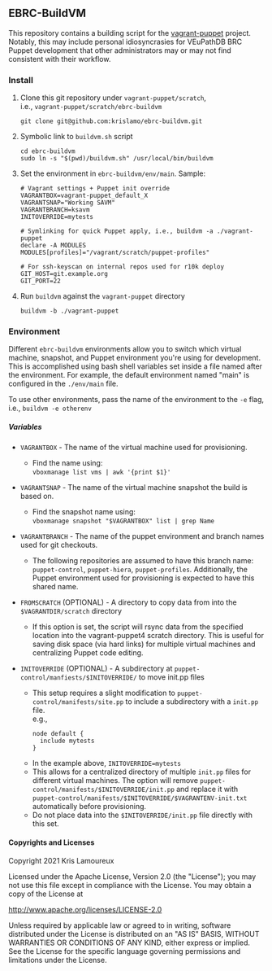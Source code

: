 ## EBRC-BuildVM

This repository contains a building script for the [vagrant-puppet](https://github.com/krislamo/vagrant-puppet) project. Notably, this may include personal idiosyncrasies for VEuPathDB BRC Puppet development that other administrators may or may not find consistent with their workflow.

### Install
1. Clone this git repository under `vagrant-puppet/scratch`,<br />
   i.e., `vagrant-puppet/scratch/ebrc-buildvm`

    ```
    git clone git@github.com:krislamo/ebrc-buildvm.git
    ```
2. Symbolic link to `buildvm.sh` script

    ```
    cd ebrc-buildvm
    sudo ln -s "$(pwd)/buildvm.sh" /usr/local/bin/buildvm
    ```

3. Set the environment in `ebrc-buildvm/env/main`. Sample:

    ```
    # Vagrant settings + Puppet init override
    VAGRANTBOX=vagrant-puppet_default_X
    VAGRANTSNAP="Working SAVM"
    VAGRANTBRANCH=ksavm
    INITOVERRIDE=mytests

    # Symlinking for quick Puppet apply, i.e., buildvm -a ./vagrant-puppet
    declare -A MODULES
    MODULES[profiles]="/vagrant/scratch/puppet-profiles"

    # For ssh-keyscan on internal repos used for r10k deploy
    GIT_HOST=git.example.org
    GIT_PORT=22
    ```
4. Run `buildvm` against the `vagrant-puppet` directory
    ```
    buildvm -b ./vagrant-puppet
    ```

### Environment
Different `ebrc-buildvm` environments allow you to switch which virtual machine, snapshot, and Puppet environment you're using for development. This is accomplished using bash shell variables set inside a file named after the environment. For example, the default environment named "main" is configured in the `./env/main` file.

To use other environments, pass the name of the environment to the `-e` flag, i.e., `buildvm -e otherenv`

##### Variables
* `VAGRANTBOX` - The name of the virtual machine used for provisioning.<br/>
  - Find the name using:<br/>
    `vboxmanage list vms | awk '{print $1}'`

* `VAGRANTSNAP` - The name of the virtual machine snapshot the build is based on.<br/>
  - Find the snapshot name using:<br/>
    `vboxmanage snapshot "$VAGRANTBOX" list | grep Name`

* `VAGRANTBRANCH` - The name of the puppet environment and branch names used for git checkouts.
  - The following repositories are assumed to have this branch name: `puppet-control`, `puppet-hiera`, `puppet-profiles`. Additionally, the Puppet environment used for provisioning is expected to have this shared name.

* `FROMSCRATCH` (OPTIONAL) - A directory to copy data from into the `$VAGRANTDIR/scratch` directory
  - If this option is set, the script will rsync data from the specified location into the vagrant-puppet4 scratch directory. This is useful for saving disk space (via hard links) for multiple virtual machines and centralizing Puppet code editing.

* `INITOVERRIDE` (OPTIONAL) - A subdirectory at `puppet-control/manfiests/$INITOVERRIDE/` to move init.pp files
    - This setup requires a slight modification to `puppet-control/manifests/site.pp` to include a subdirectory with a `init.pp` file.<br/>e.g.,
      ```
      node default {
        include mytests
      }
      ```
    - In the example above, `INITOVERRIDE=mytests`
    - This allows for a centralized directory of multiple `init.pp` files for different virtual machines. The option will remove `puppet-control/manifests/$INITOVERRIDE/init.pp` and replace it with `puppet-control/manifests/$INITOVERRIDE/$VAGRANTENV-init.txt` automatically before provisioning.
    - Do not place data into the `$INITOVERRIDE/init.pp` file directly with this set.

#### Copyrights and Licenses

Copyright 2021  Kris Lamoureux

Licensed under the Apache License, Version 2.0 (the "License");
you may not use this file except in compliance with the License.
You may obtain a copy of the License at

http://www.apache.org/licenses/LICENSE-2.0

Unless required by applicable law or agreed to in writing, software
distributed under the License is distributed on an "AS IS" BASIS,
WITHOUT WARRANTIES OR CONDITIONS OF ANY KIND, either express or implied.
See the License for the specific language governing permissions and
limitations under the License.
